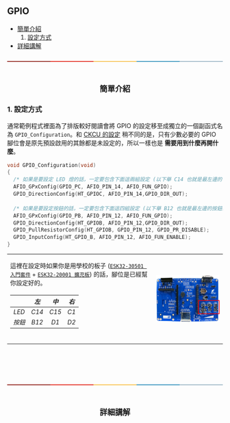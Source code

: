 ## GPIO
<!--table of content-->
- [簡單介紹](#簡單介紹)
    1. [設定方式](#1-設定方式)
- [詳細講解](#詳細講解)

<!--/table of content-->
<img src="../images/ColoredLine.png">
<br><br>
<h2 align="center"><code>簡單介紹</code></h2>

### 1. 設定方式
通常範例程式裡面為了排版較好閱讀會將 GPIO 的設定移至成獨立的一個副函式名為 `GPIO_Configuration`。和 [CKCU 的設定](https://www.github.com/a2902793/MCU_Experiment/blob/master/1.%20原理講解/CKCU.md#詳細講解) 稍不同的是，只有少數必要的 GPIO 腳位會是原先預設啟用的其餘都是未設定的，所以一樣也是 **需要用到什麼再開什麼**。
```c
void GPIO_Configuration(void)
{
  /* 如果是要設定 LED 燈的話，一定要包含下面這兩組設定 (以下舉 C14 也就是最左邊的 LED 燈為例) */
  AFIO_GPxConfig(GPIO_PC, AFIO_PIN_14, AFIO_FUN_GPIO);
  GPIO_DirectionConfig(HT_GPIOC, AFIO_PIN_14,GPIO_DIR_OUT);
	
  /* 如果是要設定按鈕的話，一定要包含下面這四組設定 (以下舉 B12 也就是最左邊的按鈕為例) */
  AFIO_GPxConfig(GPIO_PB, AFIO_PIN_12, AFIO_FUN_GPIO);
  GPIO_DirectionConfig(HT_GPIOB, AFIO_PIN_12,GPIO_DIR_OUT);
  GPIO_PullResistorConfig(HT_GPIOB, GPIO_PIN_12, GPIO_PR_DISABLE);
  GPIO_InputConfig(HT_GPIO_B, AFIO_PIN_12, AFIO_FUN_ENABLE);
}
```

<table>
<tr>
<td>

這裡在設定時如果你是用學校的板子 ([`ESK32-30501 入門套件`](https://www.holtek.com.tw/esk32-30501) + [`ESK32-20001 擴充板`](https://www.holtek.com.tw/ESK32-20001)) 的話，腳位是已經幫你設定好的。
<h6 align="center">

|   | 左 | 中 | 右 |
|---|---|---|---|
| LED | C14 | C15 | C1 |
| 按鈕 | B12 | D1 | D2 |
<h6>
</td>
<td>
<img align="right" src="../images/3LED3Button_Pinout.png">
</td>
</tr>
</table>

<br><br><br><br>
<img src="../images/ColoredLine.png">
<br><br>
<h2 align="center"><code>詳細講解</code></h2>

